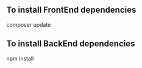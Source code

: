 ## To install FrontEnd dependencies 
composer update
## To install BackEnd dependencies 
npm install

